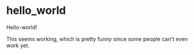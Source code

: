 # hello_world

Hello-world!

This seems working, which is pretty funny since some people can't even work yet.
